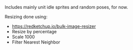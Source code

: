 Includes mainly unit idle sprites and random poses, for now.

Resizing done using:
- https://redketchup.io/bulk-image-resizer
 - Resize by percentage
 - Scale 1000
 - Filter Nearest Neighbor